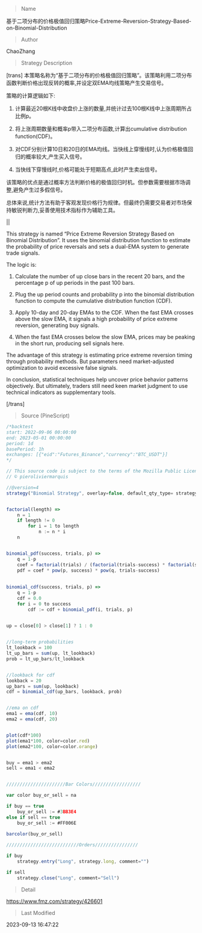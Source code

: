 
> Name

基于二项分布的价格极值回归策略Price-Extreme-Reversion-Strategy-Based-on-Binomial-Distribution

> Author

ChaoZhang

> Strategy Description



[trans]
本策略名称为“基于二项分布的价格极值回归策略”。该策略利用二项分布函数判断价格出现反转的概率,并设定双EMA均线策略产生交易信号。

策略的计算逻辑如下:

1. 计算最近20根K线中收盘价上涨的数量,并统计过去100根K线中上涨周期所占比例p。

2. 将上涨周期数量和概率p带入二项分布函数,计算出cumulative distribution function(CDF)。

3. 对CDF分别计算10日和20日的EMA均线。当快线上穿慢线时,认为价格极值回归的概率较大,产生买入信号。

4. 当快线下穿慢线时,价格可能处于短期高点,此时产生卖出信号。

该策略的优点是通过概率方法判断价格的极值回归时机。但参数需要根据市场调整,避免产生过多假信号。

总体来说,统计方法有助于客观发现价格行为规律。但最终仍需要交易者对市场保持敏锐判断力,妥善使用技术指标作为辅助工具。



||



This strategy is named “Price Extreme Reversion Strategy Based on Binomial Distribution”. It uses the binomial distribution function to estimate the probability of price reversals and sets a dual-EMA system to generate trade signals.

The logic is:

1. Calculate the number of up close bars in the recent 20 bars, and the percentage p of up periods in the past 100 bars.

2. Plug the up period counts and probability p into the binomial distribution function to compute the cumulative distribution function (CDF).

3. Apply 10-day and 20-day EMAs to the CDF. When the fast EMA crosses above the slow EMA, it signals a high probability of price extreme reversion, generating buy signals. 

4. When the fast EMA crosses below the slow EMA, prices may be peaking in the short run, producing sell signals here.

The advantage of this strategy is estimating price extreme reversion timing through probability methods. But parameters need market-adjusted optimization to avoid excessive false signals.

In conclusion, statistical techniques help uncover price behavior patterns objectively. But ultimately, traders still need keen market judgment to use technical indicators as supplementary tools.

[/trans]



> Source (PineScript)

``` javascript
/*backtest
start: 2022-09-06 00:00:00
end: 2023-05-01 00:00:00
period: 1d
basePeriod: 1h
exchanges: [{"eid":"Futures_Binance","currency":"BTC_USDT"}]
*/

// This source code is subject to the terms of the Mozilla Public License 2.0 at https://mozilla.org/MPL/2.0/
// © pieroliviermarquis

//@version=4
strategy("Binomial Strategy", overlay=false, default_qty_type= strategy.percent_of_equity, default_qty_value= 100, slippage=1, initial_capital= 10000, calc_on_every_tick=true)


factorial(length) =>
    n = 1
    if length != 0
        for i = 1 to length
            n := n * i
    n


binomial_pdf(success, trials, p) =>
    q = 1-p
    coef = factorial(trials) / (factorial(trials-success) * factorial(success))
    pdf = coef * pow(p, success) * pow(q, trials-success)
        
        
binomial_cdf(success, trials, p) =>
    q = 1-p
    cdf = 0.0
    for i = 0 to success
        cdf := cdf + binomial_pdf(i, trials, p)
        

up = close[0] > close[1] ? 1 : 0


//long-term probabilities
lt_lookback = 100
lt_up_bars = sum(up, lt_lookback)
prob = lt_up_bars/lt_lookback


//lookback for cdf
lookback = 20
up_bars = sum(up, lookback)
cdf = binomial_cdf(up_bars, lookback, prob)


//ema on cdf
ema1 = ema(cdf, 10)
ema2 = ema(cdf, 20)


plot(cdf*100)
plot(ema1*100, color=color.red)
plot(ema2*100, color=color.orange)


buy = ema1 > ema2
sell = ema1 < ema2


//////////////////////Bar Colors//////////////////

var color buy_or_sell = na

if buy == true
    buy_or_sell := #3BB3E4
else if sell == true
    buy_or_sell := #FF006E
    
barcolor(buy_or_sell)

///////////////////////////Orders////////////////

if buy
    strategy.entry("Long", strategy.long, comment="")

if sell
    strategy.close("Long", comment="Sell")

```

> Detail

https://www.fmz.com/strategy/426601

> Last Modified

2023-09-13 16:47:22
